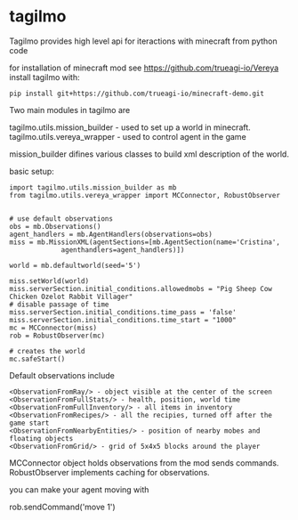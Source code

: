 
# tagilmo

Tagilmo provides high level api for iteractions with minecraft from python code

for installation of minecraft mod see https://github.com/trueagi-io/Vereya
install tagilmo with:
```
pip install git+https://github.com/trueagi-io/minecraft-demo.git
```

Two main modules in tagilmo are

tagilmo.utils.mission_builder - used to set up a world in minecraft.
tagilmo.utils.vereya_wrapper - used to control agent in the game


mission_builder difines various classes to build xml description of the world.

basic setup:
```
import tagilmo.utils.mission_builder as mb
from tagilmo.utils.vereya_wrapper import MCConnector, RobustObserver


# use default observations
obs = mb.Observations()
agent_handlers = mb.AgentHandlers(observations=obs)
miss = mb.MissionXML(agentSections=[mb.AgentSection(name='Cristina',
             agenthandlers=agent_handlers)])
             
world = mb.defaultworld(seed='5')

miss.setWorld(world)
miss.serverSection.initial_conditions.allowedmobs = "Pig Sheep Cow Chicken Ozelot Rabbit Villager"
# disable passage of time
miss.serverSection.initial_conditions.time_pass = 'false'
miss.serverSection.initial_conditions.time_start = "1000"
mc = MCConnector(miss)
rob = RobustObserver(mc)

# creates the world
mc.safeStart()
```

Default observations include 
```
<ObservationFromRay/> - object visible at the center of the screen
<ObservationFromFullStats/> - health, position, world time  
<ObservationFromFullInventory/> - all items in inventory  
<ObservationFromRecipes/> - all the recipies, turned off after the game start  
<ObservationFromNearbyEntities/> - position of nearby mobes and floating objects  
<ObservationFromGrid/> - grid of 5x4x5 blocks around the player  
```


MCConnector object holds observations from the mod sends commands.  
RobustObserver implements caching for observations.

you can make your agent moving with 

rob.sendCommand('move 1')



